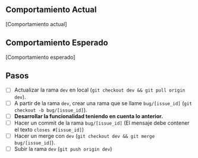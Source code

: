 ## Comportamiento Actual

[Comportamiento actual]

## Comportamiento Esperado

[Comportamiento esperado]

## Pasos

- [ ] Actualizar la rama `dev` en local (`git checkout dev && git pull origin dev`).
- [ ] A partir de la rama `dev`, crear una rama que se llame `bug/[issue_id]` (`git checkout -b bug/[issue_id]`).
- [ ] **Desarrollar la funcionalidad teniendo en cuenta lo anterior.**
- [ ] Hacer un commit de la rama `bug/[issue_id]` (El mensaje debe contener el texto `closes #[issue_id]`)
- [ ] Hacer un merge con `dev` (`git checkout dev && git merge bug/[issue_id]`).
- [ ] Subir la rama `dev` (`git push origin dev`)
